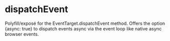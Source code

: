 # dispatchEvent
Polyfill/exposé for the EventTarget.dispatchEvent method. Offers the option {async: true} to dispatch events async via the event loop like native async browser events.
